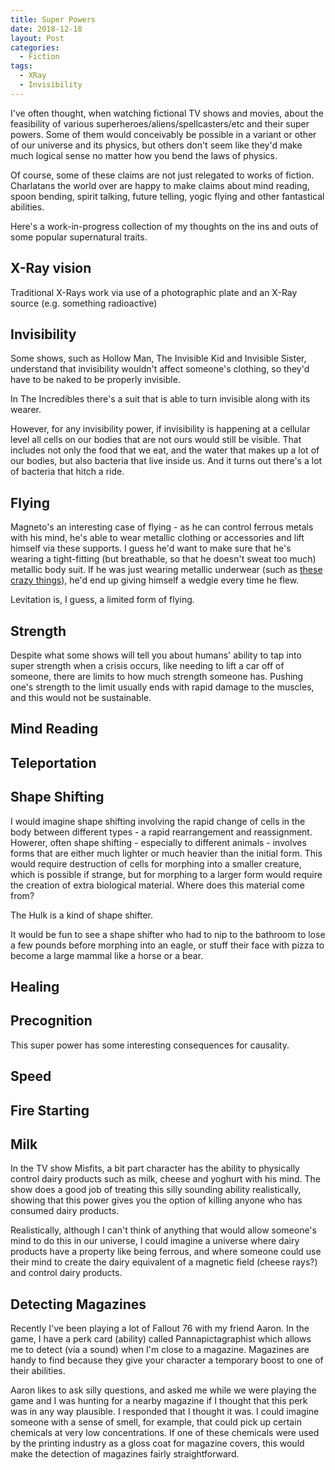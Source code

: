 ```yaml
---
title: Super Powers
date: 2018-12-18
layout: Post
categories:
  - Fiction
tags:
  - XRay
  - Invisibility
---
```


I've often thought, when watching fictional TV shows and movies, about the feasibility of various superheroes/aliens/spellcasters/etc and their super powers. Some of them would conceivably be possible in a variant or other of our universe and its physics, but others don't seem like they'd make much logical sense no matter how you bend the laws of physics.

<!-- more -->

Of course, some of these claims are not just relegated to works of fiction. Charlatans the world over are happy to make claims about mind reading, spoon bending, spirit talking, future telling, yogic flying and other fantastical abilities.

Here's a work-in-progress collection of my thoughts on the ins and outs of some popular supernatural traits.

## X-Ray vision

Traditional X-Rays work via use of a photographic plate and an X-Ray source (e.g. something radioactive)

## Invisibility

Some shows, such as Hollow Man, The Invisible Kid and Invisible Sister, understand that invisibility wouldn't affect someone's clothing, so they'd have to be naked to be properly invisible.

In The Incredibles there's a suit that is able to turn invisible along with its wearer.

However, for any invisibility power, if invisibility is happening at a cellular level all cells on our bodies that are not ours would still be visible. That includes not only the food that we eat, and the water that makes up a lot of our bodies, but also bacteria that live inside us. And it turns out there's a lot of bacteria that hitch a ride.

## Flying

Magneto's an interesting case of flying - as he can control ferrous metals with his mind, he's able to wear metallic clothing or accessories and lift himself via these supports. I guess he'd want to make sure that he's wearing a tight-fitting (but breathable, so that he doesn't sweat too much) metallic body suit. If he was just wearing metallic underwear (such as [these crazy things](https://www.faradays.co/)), he'd end up giving himself a wedgie every time he flew.

Levitation is, I guess, a limited form of flying.

## Strength

Despite what some shows will tell you about humans' ability to tap into super strength when a crisis occurs, like needing to lift a car off of someone, there are limits to how much strength someone has. Pushing one's strength to the limit usually ends with rapid damage to the muscles, and this would not be sustainable.

## Mind Reading

## Teleportation

## Shape Shifting

I would imagine shape shifting involving the rapid change of cells in the body between different types - a rapid rearrangement and reassignment. Howerer, often shape shifting - especially to different animals - involves forms that are either much lighter or much heavier than the initial form. This would require destruction of cells for morphing into a smaller creature, which is possible if strange, but for morphing to a larger form would require the creation of extra biological material. Where does this material come from?

The Hulk is a kind of shape shifter.

It would be fun to see a shape shifter who had to nip to the bathroom to lose a few pounds before morphing into an eagle, or stuff their face with pizza to become a large mammal like a horse or a bear.

## Healing

## Precognition

This super power has some interesting consequences for causality.

## Speed

## Fire Starting

## Milk

In the TV show Misfits, a bit part character has the ability to physically control dairy products such as milk, cheese and yoghurt with his mind. The show does a good job of treating this silly sounding ability realistically, showing that this power gives you the option of killing anyone who has consumed dairy products.

Realistically, although I can't think of anything that would allow someone's mind to do this in our universe, I could imagine a universe where dairy products have a property like being ferrous, and where someone could use their mind to create the dairy equivalent of a magnetic field (cheese rays?) and control dairy products.

## Detecting Magazines

Recently I've been playing a lot of Fallout 76 with my friend Aaron. In the game, I have a perk card (ability) called Pannapictagraphist which allows me to detect (via a sound) when I'm close to a magazine. Magazines are handy to find because they give your character a temporary boost to one of their abilities.

Aaron likes to ask silly questions, and asked me while we were playing the game and I was hunting for a nearby magazine if I thought that this perk was in any way plausible. I responded that I thought it was. I could imagine someone with a sense of smell, for example, that could pick up certain chemicals at very low concentrations. If one of these chemicals were used by the printing industry as a gloss coat for magazine covers, this would make the detection of magazines fairly straightforward.
